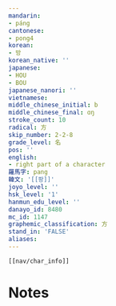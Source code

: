 ```yaml
---
mandarin:
- páng
cantonese:
- pong4
korean:
- 방
korean_native: ''
japanese:
- HOU
- BOU
japanese_nanori: ''
vietnamese:
middle_chinese_initial: b
middle_chinese_final: ɑŋ
stroke_count: 10
radical: 方
skip_number: 2-2-8
grade_level: 名
pos: ''
english:
- right part of a character
羅馬字: pang
韓文: '[[팡]]'
joyo_level: ''
hsk_level: '1'
hanmun_edu_level: ''
danayo_id: 8480
mc_id: 1147
graphemic_classification: 方
stand_in: 'FALSE'
aliases:
---
```

```meta-bind-embed
[[nav/char_info]]
```

# Notes
